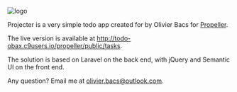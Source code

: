 ![logo](https://todo-obax.c9users.io/projecter.png)


Projecter is a very simple todo app created for by Olivier Bacs for [Propeller](https://www.propeller.co.uk).


The live version is available at http://todo-obax.c9users.io/propeller/public/tasks.

The solution is based on Laravel on the back end, with jQuery and Semantic UI on the front end.

Any question? Email me at olivier.bacs@outlook.com.
